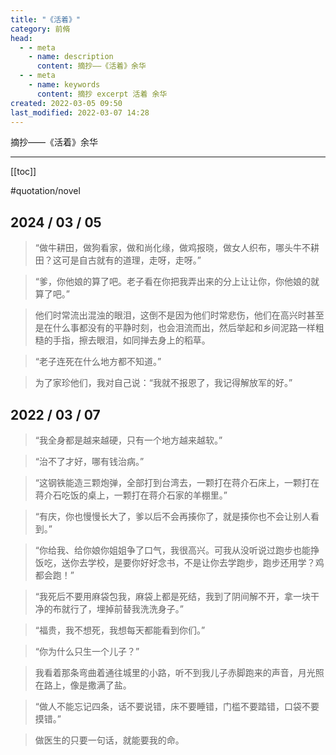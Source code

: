 ```yaml
---
title: "《活着》"
category: 前脩
head:
  - - meta
    - name: description
      content: 摘抄——《活着》余华
  - - meta
    - name: keywords
      content: 摘抄 excerpt 活着 余华
created: 2022-03-05 09:50
last_modified: 2022-03-07 14:28
---
```


摘抄——《活着》余华

---

[[toc]]

#quotation/novel

## 2024 / 03 / 05

> “做牛耕田，做狗看家，做和尚化缘，做鸡报晓，做女人织布，哪头牛不耕田？这可是自古就有的道理，走呀，走呀。”

> “爹，你他娘的算了吧。老子看在你把我弄出来的分上让让你，你他娘的就算了吧。”

> 他们时常流出混浊的眼泪，这倒不是因为他们时常悲伤，他们在高兴时甚至是在什么事都没有的平静时刻，也会泪流而出，然后举起和乡间泥路一样粗糙的手指，擦去眼泪，如同掸去身上的稻草。

> “老子连死在什么地方都不知道。”

> 为了家珍他们，我对自己说：“我就不报恩了，我记得解放军的好。”

## 2022 / 03 / 07

> “我全身都是越来越硬，只有一个地方越来越软。”

> “治不了才好，哪有钱治病。”

> “这钢铁能造三颗炮弹，全部打到台湾去，一颗打在蒋介石床上，一颗打在蒋介石吃饭的桌上，一颗打在蒋介石家的羊棚里。”

> “有庆，你也慢慢长大了，爹以后不会再揍你了，就是揍你也不会让别人看到。”

> “你给我、给你娘你姐姐争了口气，我很高兴。可我从没听说过跑步也能挣饭吃，送你去学校，是要你好好念书，不是让你去学跑步，跑步还用学？鸡都会跑！”

> “我死后不要用麻袋包我，麻袋上都是死结，我到了阴间解不开，拿一块干净的布就行了，埋掉前替我洗洗身子。”

> “福贵，我不想死，我想每天都能看到你们。”

> “你为什么只生一个儿子？”

> 我看着那条弯曲着通往城里的小路，听不到我儿子赤脚跑来的声音，月光照在路上，像是撒满了盐。

> “做人不能忘记四条，话不要说错，床不要睡错，门槛不要踏错，口袋不要摸错。”

> 做医生的只要一句话，就能要我的命。
